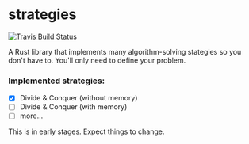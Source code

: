 # strategies

[![Travis Build Status](https://api.travis-ci.org/marionauta/strategies.svg)][1]

A Rust library that implements many algorithm-solving stategies so you don't
have to. You'll only need to define your problem.

### Implemented strategies:

- [x] Divide & Conquer (without memory)
- [ ] Divide & Conquer (with memory)
- [ ] more...

This is in early stages. Expect things to change.

[1]: https://travis-ci.org/marionauta/strategies
